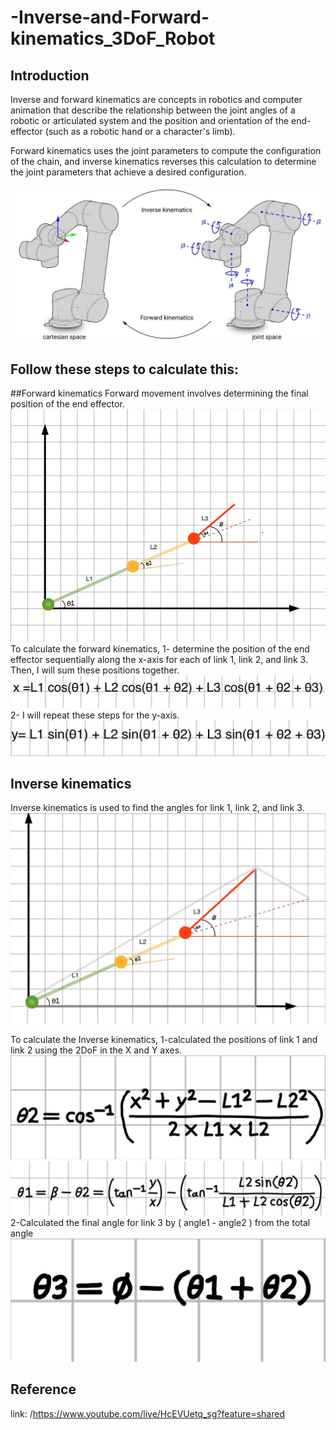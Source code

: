 # -Inverse-and-Forward-kinematics_3DoF_Robot
## **Introduction**
Inverse and forward kinematics are concepts in robotics and computer animation that describe the relationship between the joint angles of a robotic or articulated system and the position and orientation of the end-effector (such as a robotic hand or a character's limb).

Forward kinematics uses the joint parameters to compute the configuration of the chain, and inverse kinematics reverses this calculation to determine the joint parameters that achieve a desired configuration.

![Database Table Structure](https://github.com/reham-ali102/-Inverse-and-Forward-kinematics_3DoF_Robot/blob/main/Inverse-and-Forward-kinematics.jpg)

## **Follow these steps to calculate this:**
##Forward kinematics
Forward movement involves determining the final position of the end effector.
![Database Table Structure](https://github.com/reham-ali102/-Inverse-and-Forward-kinematics_3DoF_Robot/blob/main/Forward%20kinematics.jpg)
To calculate the forward kinematics,
1- determine the position of the end effector sequentially along the x-axis for each of link 1, link 2, and link 3. Then, I will sum these positions together.
![Database Table Structure](https://github.com/reham-ali102/-Inverse-and-Forward-kinematics_3DoF_Robot/blob/main/FK1.jpg)
2- I will repeat these steps for the y-axis.
![Database Table Structure](https://github.com/reham-ali102/-Inverse-and-Forward-kinematics_3DoF_Robot/blob/main/FK2.jpg)

## Inverse kinematics
Inverse kinematics is used to find the angles for link 1, link 2, and link 3.
![Database Table Structure](https://github.com/reham-ali102/-Inverse-and-Forward-kinematics_3DoF_Robot/blob/main/Inverse%20%20kinematics.jpg)

To calculate the Inverse kinematics,
1-calculated the positions of link 1 and link 2 using the 2DoF in the X and Y axes.
![Database Table Structure](https://github.com/reham-ali102/-Inverse-and-Forward-kinematics_3DoF_Robot/blob/main/1.jpg)
![Database Table Structure](https://github.com/reham-ali102/-Inverse-and-Forward-kinematics_3DoF_Robot/blob/main/2.jpg)
2-Calculated the final angle for link 3 by ( angle1 - angle2 ) from the total angle
![Database Table Structure](https://github.com/reham-ali102/-Inverse-and-Forward-kinematics_3DoF_Robot/blob/main/3.jpg)
## **Reference**
  link: /https://www.youtube.com/live/HcEVUetq_sg?feature=shared


